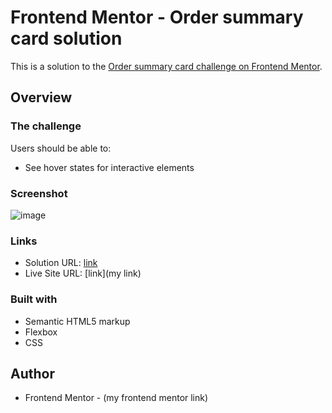 # Frontend Mentor - Order summary card solution

This is a solution to the [Order summary card challenge on Frontend Mentor](https://www.frontendmentor.io/challenges/order-summary-component-QlPmajDUj). 

## Overview

### The challenge

Users should be able to:

- See hover states for interactive elements

### Screenshot

![image](https://user-images.githubusercontent.com/69210720/129191663-6e59b464-2b1b-44c2-a452-f864580686c9.png)

### Links

- Solution URL: [link](mylink)
- Live Site URL: [link](my link)

### Built with

- Semantic HTML5 markup
- Flexbox
- CSS

## Author

- Frontend Mentor - (my frontend mentor link)